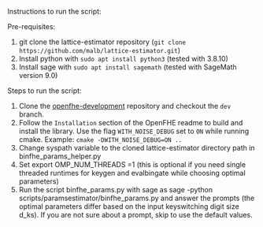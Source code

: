 Instructions to run the script:

Pre-requisites: 

1. git clone the lattice-estimator repository (`git clone https://github.com/malb/lattice-estimator.git`)
2. Install python with `sudo apt install python3` (tested with 3.8.10)
3. Install sage with `sudo apt install sagemath` (tested with SageMath version 9.0)

Steps to run the script:
1. Clone the [openfhe-development](https://github.com/openfheorg/openfhe-development) repository and checkout the `dev` branch.
2. Follow the `Installation` section of the OpenFHE readme to build and install the library. Use the flag `WITH_NOISE_DEBUG` set to `ON` while running cmake. Example: `cmake -DWITH_NOISE_DEBUG=ON ..`
3. Change syspath variable to the cloned lattice-estimator directory path in binfhe_params_helper.py
4. Set export OMP_NUM_THREADS =1 (this is optional if you need single threaded runtimes for keygen and evalbingate while choosing optimal parameters)
5. Run the script binfhe_params.py with sage as sage -python scripts/paramsestimator/binfhe_params.py and answer the prompts (the optimal parameters differ based on the input keyswitching digit size d_ks). If you are not sure about a prompt, skip to use the default values.
